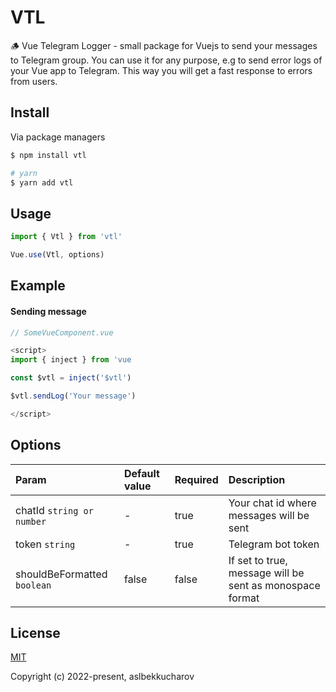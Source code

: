 # VTL
🪵 Vue Telegram Logger - small package for Vuejs to send your messages to Telegram group. You can use it for any purpose, e.g to send error logs of your Vue app to Telegram. This way you will get a fast response to errors from users.

## Install

Via package managers
```sh
$ npm install vtl

# yarn
$ yarn add vtl
```

## Usage

```js
import { Vtl } from 'vtl'

Vue.use(Vtl, options)

```

## Example

#### Sending message

```js
// SomeVueComponent.vue

<script>
import { inject } from 'vue

const $vtl = inject('$vtl')

$vtl.sendLog('Your message')

</script>
```

## Options
| Param                           | Default value | Required | Description                                              |
|:--------------------------------|:--------------|:---------|:---------------------------------------------------------|
| chatId `string or number`       | -             | true     | Your chat id where messages will be sent                 |
| token `string`                  | -             | true     | Telegram bot token                                       |
| shouldBeFormatted `boolean`     | false         | false    | If set to true, message will be sent as monospace format |

## License

[MIT](https://opensource.org/licenses/MIT)

Copyright (c) 2022-present, aslbekkucharov
